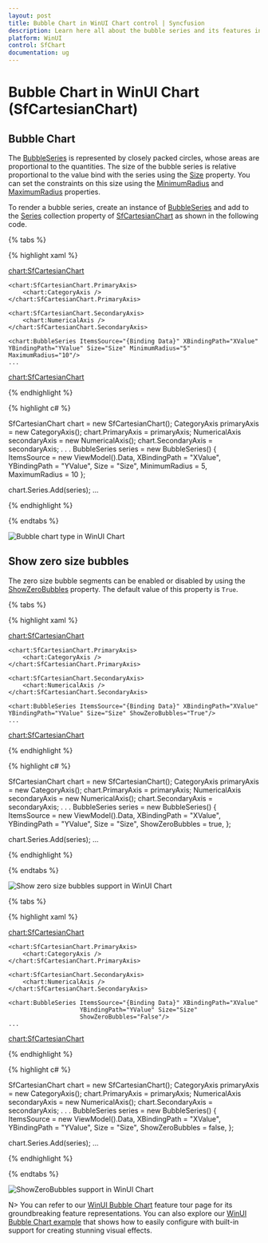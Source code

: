 ```yaml
---
layout: post
title: Bubble Chart in WinUI Chart control | Syncfusion
description: Learn here all about the bubble series and its features in Syncfusion WinUI Chart (SfCartesianChart) control.
platform: WinUI
control: SfChart
documentation: ug
---
```


# Bubble Chart in WinUI Chart (SfCartesianChart)

## Bubble Chart

The [BubbleSeries](https://help.syncfusion.com/cr/winui/Syncfusion.UI.Xaml.Charts.BubbleSeries.html) is represented by closely packed circles, whose areas are proportional to the quantities. The size of the bubble series is relative proportional to the value bind with the series using the [Size](https://help.syncfusion.com/cr/winui/Syncfusion.UI.Xaml.Charts.BubbleSeries.html#Syncfusion_UI_Xaml_Charts_BubbleSeries_Size)  property. You can set the constraints on this size using the [MinimumRadius](https://help.syncfusion.com/cr/winui/Syncfusion.UI.Xaml.Charts.BubbleSeries.html#Syncfusion_UI_Xaml_Charts_BubbleSeries_MinimumRadius) and [MaximumRadius](https://help.syncfusion.com/cr/winui/Syncfusion.UI.Xaml.Charts.BubbleSeries.html#Syncfusion_UI_Xaml_Charts_BubbleSeries_MaximumRadius) properties.

To render a bubble series, create an instance of [BubbleSeries](https://help.syncfusion.com/cr/winui/Syncfusion.UI.Xaml.Charts.BubbleSeries.html) and add to the [Series](https://help.syncfusion.com/cr/winui/Syncfusion.UI.Xaml.Charts.SfCartesianChart.html#Syncfusion_UI_Xaml_Charts_SfCartesianChart_Series) collection property of [SfCartesianChart](https://help.syncfusion.com/cr/winui/Syncfusion.UI.Xaml.Charts.SfCartesianChart.html) as shown in the following code.

{% tabs %}

{% highlight xaml %}

<chart:SfCartesianChart>
    
    <chart:SfCartesianChart.PrimaryAxis>
        <chart:CategoryAxis />
    </chart:SfCartesianChart.PrimaryAxis>

    <chart:SfCartesianChart.SecondaryAxis>
        <chart:NumericalAxis />
    </chart:SfCartesianChart.SecondaryAxis> 

    <chart:BubbleSeries ItemsSource="{Binding Data}" XBindingPath="XValue" YBindingPath="YValue" Size="Size" MinimumRadius="5" MaximumRadius="10"/>
    ...
<chart:SfCartesianChart>

{% endhighlight %}

{% highlight c# %}

SfCartesianChart chart = new SfCartesianChart();
CategoryAxis primaryAxis = new CategoryAxis();
chart.PrimaryAxis = primaryAxis;
NumericalAxis secondaryAxis = new NumericalAxis();
chart.SecondaryAxis = secondaryAxis;
. . .
BubbleSeries series = new BubbleSeries()
{
    ItemsSource = new ViewModel().Data,
    XBindingPath = "XValue",
    YBindingPath = "YValue",
    Size = "Size",
    MinimumRadius = 5,
    MaximumRadius = 10
};

chart.Series.Add(series);
...

{% endhighlight %}

{% endtabs %}

![Bubble chart type in WinUI Chart](Bubble_Images/WinUI_bubble_chart.png)

## Show zero size bubbles

The zero size bubble segments can be enabled or disabled by using the [ShowZeroBubbles](https://help.syncfusion.com/cr/winui/Syncfusion.UI.Xaml.Charts.BubbleSeries.html#Syncfusion_UI_Xaml_Charts_BubbleSeries_ShowZeroBubbles) property. The default value of this property is `True`.

{% tabs %}

{% highlight xaml %}

<chart:SfCartesianChart>

    <chart:SfCartesianChart.PrimaryAxis>
        <chart:CategoryAxis />
    </chart:SfCartesianChart.PrimaryAxis>

    <chart:SfCartesianChart.SecondaryAxis>
        <chart:NumericalAxis />
    </chart:SfCartesianChart.SecondaryAxis> 

    <chart:BubbleSeries ItemsSource="{Binding Data}" XBindingPath="XValue" YBindingPath="YValue" Size="Size" ShowZeroBubbles="True"/>
    ...
<chart:SfCartesianChart>

{% endhighlight %}

{% highlight c# %}

SfCartesianChart chart = new SfCartesianChart();
CategoryAxis primaryAxis = new CategoryAxis();
chart.PrimaryAxis = primaryAxis;
NumericalAxis secondaryAxis = new NumericalAxis();
chart.SecondaryAxis = secondaryAxis;
. . .
BubbleSeries series = new BubbleSeries()
{
    ItemsSource = new ViewModel().Data,
    XBindingPath = "XValue",
    YBindingPath = "YValue",
    Size = "Size",
    ShowZeroBubbles = true,
};

chart.Series.Add(series);
...

{% endhighlight %}

{% endtabs %}

![Show zero size bubbles support in WinUI Chart](Bubble_Images/WinUI_bubble_chart_showzerobubble_true.png)

{% tabs %}

{% highlight xaml %}

<chart:SfCartesianChart>
    
    <chart:SfCartesianChart.PrimaryAxis>
        <chart:CategoryAxis />
    </chart:SfCartesianChart.PrimaryAxis>

    <chart:SfCartesianChart.SecondaryAxis>
        <chart:NumericalAxis />
    </chart:SfCartesianChart.SecondaryAxis> 
    
    <chart:BubbleSeries ItemsSource="{Binding Data}" XBindingPath="XValue" 
                        YBindingPath="YValue" Size="Size"
                        ShowZeroBubbles="False"/>
    ...
<chart:SfCartesianChart>

{% endhighlight %}

{% highlight c# %}

SfCartesianChart chart = new SfCartesianChart();
CategoryAxis primaryAxis = new CategoryAxis();
chart.PrimaryAxis = primaryAxis;
NumericalAxis secondaryAxis = new NumericalAxis();
chart.SecondaryAxis = secondaryAxis;
. . .
BubbleSeries series = new BubbleSeries()
{
    ItemsSource = new ViewModel().Data,
    XBindingPath = "XValue",
    YBindingPath = "YValue",
    Size = "Size",
    ShowZeroBubbles = false,
};

chart.Series.Add(series);
...

{% endhighlight %}

{% endtabs %}

![ShowZeroBubbles support in WinUI Chart](Bubble_Images/WinUI_bubble_chart_showzerobubble_false.png)

N> You can refer to our [WinUI Bubble Chart](https://www.syncfusion.com/winui-controls/charts/winui-bubble-chart) feature tour page for its groundbreaking feature representations. You can also explore our [WinUI Bubble Chart example](https://github.com/syncfusion/winui-demos/blob/master/chart/Views/Basic%20Charts/BubbleChart.xaml) that shows how to easily configure with built-in support for creating stunning visual effects.